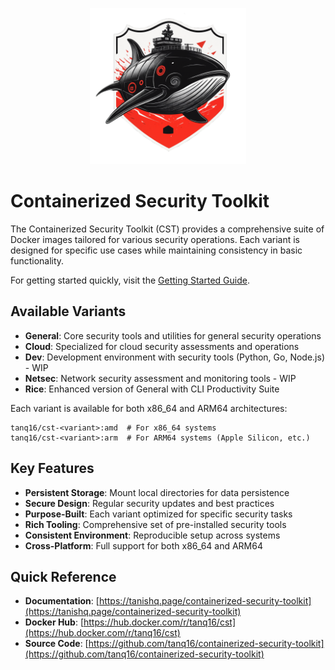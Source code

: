 <p align="center">
  <img src="assets/CST-Logo.png" alt="CST" width="250">
</p>

# Containerized Security Toolkit

The Containerized Security Toolkit (CST) provides a comprehensive suite of Docker images tailored for various security operations. Each variant is designed for specific use cases while maintaining consistency in basic functionality.

For getting started quickly, visit the [Getting Started Guide](getting-started.md).

## Available Variants

- **General**: Core security tools and utilities for general security operations
- **Cloud**: Specialized for cloud security assessments and operations
- **Dev**: Development environment with security tools (Python, Go, Node.js) - WIP
- **Netsec**: Network security assessment and monitoring tools - WIP
- **Rice**: Enhanced version of General with CLI Productivity Suite

Each variant is available for both x86_64 and ARM64 architectures:

```
tanq16/cst-<variant>:amd  # For x86_64 systems
tanq16/cst-<variant>:arm  # For ARM64 systems (Apple Silicon, etc.)
```

## Key Features

- **Persistent Storage**: Mount local directories for data persistence
- **Secure Design**: Regular security updates and best practices
- **Purpose-Built**: Each variant optimized for specific security tasks
- **Rich Tooling**: Comprehensive set of pre-installed security tools
- **Consistent Environment**: Reproducible setup across systems
- **Cross-Platform**: Full support for both x86_64 and ARM64

## Quick Reference

- **Documentation**: [https://tanishq.page/containerized-security-toolkit](https://tanishq.page/containerized-security-toolkit)
- **Docker Hub**: [https://hub.docker.com/r/tanq16/cst](https://hub.docker.com/r/tanq16/cst)
- **Source Code**: [https://github.com/tanq16/containerized-security-toolkit](https://github.com/tanq16/containerized-security-toolkit)

